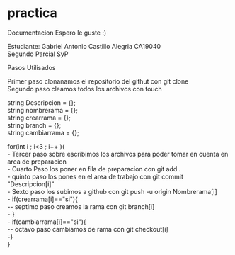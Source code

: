 # practica

Documentacion Espero le guste :)



Estudiante: Gabriel Antonio Castillo Alegria CA19040 <br>
Segundo Parcial SyP 

Pasos Utilisados 


Primer paso clonanamos el repositorio del githut con git clone <br>
Segundo paso cleamos todos los archivos con touch

string Descripcion = {};<br>
string nombrerama  = {};<br>
string crearrama   = {};<br>
string branch      = {};<br>
string cambiarrama = {};


for(int i ; i<3 ; i++ ){<br>
    - Tercer paso sobre escribimos los archivos para poder tomar en cuenta en area de preparacion<br> 
    - Cuarto Paso los poner en fila de preparacion con git add .<br>
    - quinto paso los pones en el area de trabajo con git commit "Descripcion[i]"<br>
    - Sexto paso los subimos a github con git push -u origin Nombrerama[i]<br>
    - if(crearrama[i]=="si"){<br>
       -- septimo paso creamos la rama con git branch[i]<br>
    - }<br>
    - if(cambiarrama[i]=="si"){<br>
       -- octavo paso cambiamos de rama con git checkout[i]<br>
    -}<br>
} 

